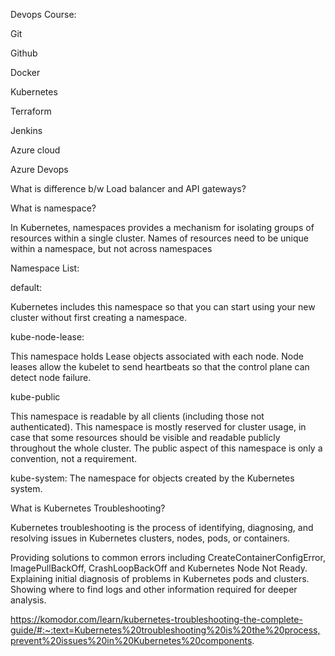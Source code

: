 Devops Course:

Git

Github

Docker

Kubernetes

Terraform

Jenkins

Azure cloud

Azure Devops



What is difference b/w Load balancer and API gateways?

What is namespace?

In Kubernetes, namespaces provides a mechanism for isolating groups of resources within a single cluster. 
Names of resources need to be unique within a namespace, but not across namespaces

Namespace List:

default:

Kubernetes includes this namespace so that you can start using your new cluster without first creating a namespace.

kube-node-lease:

This namespace holds Lease objects associated with each node. Node leases allow the kubelet to send heartbeats so that the control plane can detect node failure.

kube-public

This namespace is readable by all clients (including those not authenticated). This namespace is mostly reserved for cluster usage, in case that some resources should be visible and readable publicly throughout the whole cluster. The public aspect of this namespace is only a convention, not a requirement.

kube-system:
The namespace for objects created by the Kubernetes system.

What is Kubernetes Troubleshooting?

Kubernetes troubleshooting is the process of identifying, diagnosing, and resolving issues in Kubernetes clusters, nodes, pods, or containers.

Providing solutions to common errors including CreateContainerConfigError, ImagePullBackOff, CrashLoopBackOff and Kubernetes Node Not Ready.
Explaining initial diagnosis of problems in Kubernetes pods and clusters.
Showing where to find logs and other information required for deeper analysis.

https://komodor.com/learn/kubernetes-troubleshooting-the-complete-guide/#:~:text=Kubernetes%20troubleshooting%20is%20the%20process,prevent%20issues%20in%20Kubernetes%20components.







